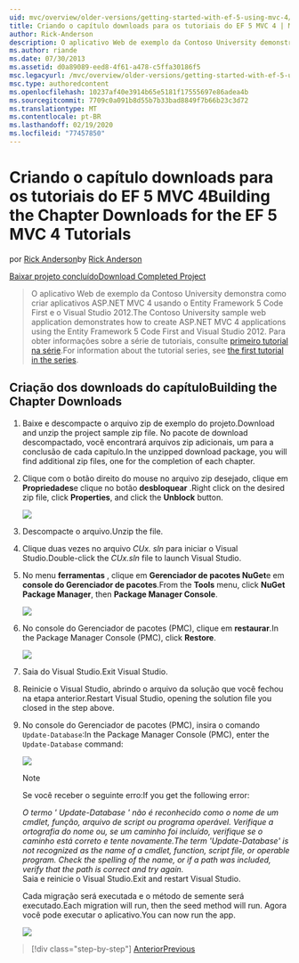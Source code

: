 ```yaml
---
uid: mvc/overview/older-versions/getting-started-with-ef-5-using-mvc-4/building-the-ef5-mvc4-chapter-downloads
title: Criando o capítulo downloads para os tutoriais do EF 5 MVC 4 | Microsoft Docs
author: Rick-Anderson
description: O aplicativo Web de exemplo da Contoso University demonstra como criar aplicativos ASP.NET MVC 4 usando o Entity Framework 5 Code First e o Visual Studio...
ms.author: riande
ms.date: 07/30/2013
ms.assetid: d0a89089-eed8-4f61-a478-c5ffa30186f5
msc.legacyurl: /mvc/overview/older-versions/getting-started-with-ef-5-using-mvc-4/building-the-ef5-mvc4-chapter-downloads
msc.type: authoredcontent
ms.openlocfilehash: 10237af40e3914b65e5181f17555697e86adea4b
ms.sourcegitcommit: 7709c0a091b8d55b7b33bad8849f7b66b23c3d72
ms.translationtype: MT
ms.contentlocale: pt-BR
ms.lasthandoff: 02/19/2020
ms.locfileid: "77457850"
---
```

# <a name="building-the-chapter-downloads-for-the-ef-5-mvc-4-tutorials"></a><span data-ttu-id="aac88-103">Criando o capítulo downloads para os tutoriais do EF 5 MVC 4</span><span class="sxs-lookup"><span data-stu-id="aac88-103">Building the Chapter Downloads for the EF 5 MVC 4 Tutorials</span></span>

<span data-ttu-id="aac88-104">por [Rick Anderson](https://twitter.com/RickAndMSFT)</span><span class="sxs-lookup"><span data-stu-id="aac88-104">by [Rick Anderson](https://twitter.com/RickAndMSFT)</span></span>

[<span data-ttu-id="aac88-105">Baixar projeto concluído</span><span class="sxs-lookup"><span data-stu-id="aac88-105">Download Completed Project</span></span>](https://code.msdn.microsoft.com/Getting-Started-with-dd0e2ed8)

> <span data-ttu-id="aac88-106">O aplicativo Web de exemplo da Contoso University demonstra como criar aplicativos ASP.NET MVC 4 usando o Entity Framework 5 Code First e o Visual Studio 2012.</span><span class="sxs-lookup"><span data-stu-id="aac88-106">The Contoso University sample web application demonstrates how to create ASP.NET MVC 4 applications using the Entity Framework 5 Code First and Visual Studio 2012.</span></span> <span data-ttu-id="aac88-107">Para obter informações sobre a série de tutoriais, consulte [primeiro tutorial na série](creating-an-entity-framework-data-model-for-an-asp-net-mvc-application.md).</span><span class="sxs-lookup"><span data-stu-id="aac88-107">For information about the tutorial series, see [the first tutorial in the series](creating-an-entity-framework-data-model-for-an-asp-net-mvc-application.md).</span></span>

## <a name="building-the-chapter-downloads"></a><span data-ttu-id="aac88-108">Criação dos downloads do capítulo</span><span class="sxs-lookup"><span data-stu-id="aac88-108">Building the Chapter Downloads</span></span>

1. <span data-ttu-id="aac88-109">Baixe e descompacte o arquivo zip de exemplo do projeto.</span><span class="sxs-lookup"><span data-stu-id="aac88-109">Download and unzip the  project sample zip file.</span></span> <span data-ttu-id="aac88-110">No pacote de download descompactado, você encontrará arquivos zip adicionais, um para a conclusão de cada capítulo.</span><span class="sxs-lookup"><span data-stu-id="aac88-110">In the unzipped download package, you will find additional zip files, one for the completion of each chapter.</span></span>
2. <span data-ttu-id="aac88-111">Clique com o botão direito do mouse no arquivo zip desejado, clique em **Propriedades**e clique no botão **desbloquear** .</span><span class="sxs-lookup"><span data-stu-id="aac88-111">Right click on the desired zip file, click **Properties**, and click the **Unblock** button.</span></span>  
  
    ![](building-the-ef5-mvc4-chapter-downloads/_static/image1.png)
3. <span data-ttu-id="aac88-112">Descompacte o arquivo.</span><span class="sxs-lookup"><span data-stu-id="aac88-112">Unzip the file.</span></span>
4. <span data-ttu-id="aac88-113">Clique duas vezes no arquivo *CUx. sln* para iniciar o Visual Studio.</span><span class="sxs-lookup"><span data-stu-id="aac88-113">Double-click the *CUx.sln* file to launch Visual Studio.</span></span>
5. <span data-ttu-id="aac88-114">No menu **ferramentas** , clique em **Gerenciador de pacotes NuGet**e em **console do Gerenciador de pacotes**.</span><span class="sxs-lookup"><span data-stu-id="aac88-114">From the **Tools** menu, click **NuGet Package Manager**, then **Package Manager Console**.</span></span>  
  
    ![](building-the-ef5-mvc4-chapter-downloads/_static/image2.png)
6. <span data-ttu-id="aac88-115">No console do Gerenciador de pacotes (PMC), clique em **restaurar**.</span><span class="sxs-lookup"><span data-stu-id="aac88-115">In the Package Manager Console (PMC), click **Restore**.</span></span>  
  
    ![](building-the-ef5-mvc4-chapter-downloads/_static/image3.png)
7. <span data-ttu-id="aac88-116">Saia do Visual Studio.</span><span class="sxs-lookup"><span data-stu-id="aac88-116">Exit Visual Studio.</span></span>
8. <span data-ttu-id="aac88-117">Reinicie o Visual Studio, abrindo o arquivo da solução que você fechou na etapa anterior.</span><span class="sxs-lookup"><span data-stu-id="aac88-117">Restart Visual Studio, opening the solution file you closed in the step above.</span></span>
9. <span data-ttu-id="aac88-118">No console do Gerenciador de pacotes (PMC), insira o comando `Update-Database`:</span><span class="sxs-lookup"><span data-stu-id="aac88-118">In the Package Manager Console (PMC), enter the `Update-Database` command:</span></span>  
  
    ![](building-the-ef5-mvc4-chapter-downloads/_static/image4.png)  

    > [!NOTE]
    > <span data-ttu-id="aac88-119">Se você receber o seguinte erro:</span><span class="sxs-lookup"><span data-stu-id="aac88-119">If you get the following error:</span></span>  
    >   
    >  <span data-ttu-id="aac88-120">*O termo ' Update-Database ' não é reconhecido como o nome de um cmdlet, função, arquivo de script ou programa operável. Verifique a ortografia do nome ou, se um caminho foi incluído, verifique se o caminho está correto e tente novamente.*</span><span class="sxs-lookup"><span data-stu-id="aac88-120">*The term 'Update-Database' is not recognized as the name of a cmdlet, function, script file, or operable program. Check the spelling of the name, or if a path was included, verify that the path is correct and try again.*</span></span>  
    > <span data-ttu-id="aac88-121">Saia e reinicie o Visual Studio.</span><span class="sxs-lookup"><span data-stu-id="aac88-121">Exit and restart Visual Studio.</span></span>

    <span data-ttu-id="aac88-122">Cada migração será executada e o método de semente será executado.</span><span class="sxs-lookup"><span data-stu-id="aac88-122">Each migration will run, then the seed method will run.</span></span> <span data-ttu-id="aac88-123">Agora você pode executar o aplicativo.</span><span class="sxs-lookup"><span data-stu-id="aac88-123">You can now run the app.</span></span>

    ![](building-the-ef5-mvc4-chapter-downloads/_static/image5.png)

> [!div class="step-by-step"]
> [<span data-ttu-id="aac88-124">Anterior</span><span class="sxs-lookup"><span data-stu-id="aac88-124">Previous</span></span>](advanced-entity-framework-scenarios-for-an-mvc-web-application.md)
